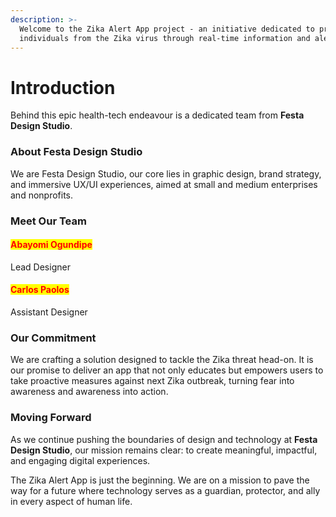 ```yaml
---
description: >-
  Welcome to the Zika Alert App project - an initiative dedicated to protecting
  individuals from the Zika virus through real-time information and alerts.
---
```


# Introduction

Behind this epic health-tech endeavour is a dedicated team from **Festa Design Studio**.

### About Festa Design Studio

We are Festa Design Studio, our core lies in graphic design, brand strategy, and immersive UX/UI experiences, aimed at small and medium enterprises and nonprofits.&#x20;

### Meet Our Team

#### <mark style="color:red;">Abayomi Ogundipe</mark>

Lead Designer

#### <mark style="color:red;">Carlos Paolos</mark>

Assistant Designer

### Our Commitment

We are crafting a solution designed to tackle the Zika threat head-on. It is our promise to deliver an app that not only educates but empowers users to take proactive measures against next Zika outbreak, turning fear into awareness and awareness into action.

### Moving Forward

As we continue pushing the boundaries of design and technology at **Festa Design Studio**, our mission remains clear: to create meaningful, impactful, and engaging digital experiences.&#x20;

The Zika Alert App is just the beginning. We are on a mission to pave the way for a future where technology serves as a guardian, protector, and ally in every aspect of human life.



####
